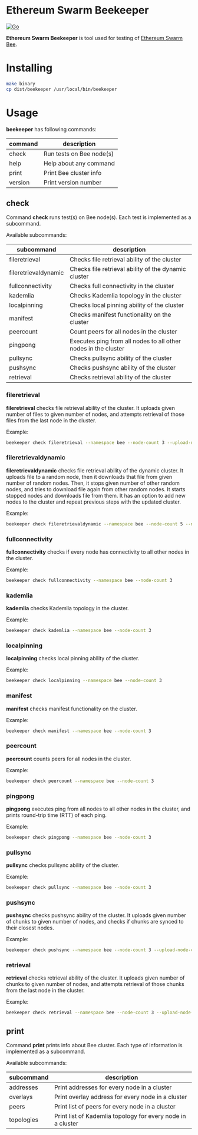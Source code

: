# Ethereum Swarm Beekeeper

[![Go](https://github.com/ethersphere/beekeeper/workflows/Go/badge.svg)](https://github.com/ethersphere/beekeeper/actions)

**Ethereum Swarm Beekeeper** is tool used for testing of [Ethereum Swarm Bee](https://github.com/ethersphere/bee).

# Installing

```bash
make binary
cp dist/beekeeper /usr/local/bin/beekeeper
```

# Usage

**beekeeper** has following commands:

|command|description|
|-------|-----------|
| check | Run tests on Bee node(s) |
| help | Help about any command |
| print | Print Bee cluster info |
| version | Print version number |

## check

Command **check** runs test(s) on Bee node(s).
 Each test is implemented as a subcommand.

Available subcommands:

|subcommand|description|
|----------|-----------|
| fileretrieval | Checks file retrieval ability of the cluster |
| fileretrievaldynamic | Checks file retrieval ability of the dynamic cluster |
| fullconnectivity | Checks full connectivity in the cluster |
| kademlia | Checks Kademlia topology in the cluster |
| localpinning | Checks local pinning ability of the cluster |
| manifest | Checks manifest functionality on the cluster |
| peercount | Count peers for all nodes in the cluster |
| pingpong | Executes ping from all nodes to all other nodes in the cluster |
| pullsync | Checks pullsync ability of the cluster |
| pushsync | Checks pushsync ability of the cluster |
| retrieval | Checks retrieval ability of the cluster |

### fileretrieval

**fileretrieval** checks file retrieval ability of the cluster.
It uploads given number of files to given number of nodes, 
and attempts retrieval of those files from the last node in the cluster.

Example:
```bash
beekeeper check fileretrieval --namespace bee --node-count 3 --upload-node-count 2 --files-per-node 4 --file-size 1048576
```

### fileretrievaldynamic

**fileretrievaldynamic** checks file retrieval ability of the dynamic cluster. It uploads file to a random node, then it downloads that file from given number of random nodes. Then, it stops given number of other random nodes, and tries to download file again from other random nodes. It starts stopped nodes and downloads file from them.
It has an option to add new nodes to the cluster and repeat previous steps with the updated cluster.

Example:
```bash
beekeeper check fileretrievaldynamic --namespace bee --node-count 5 --new-node-count 3 --kubeconfig /Users/<user>/.kube/config 
```

### fullconnectivity

**fullconnectivity** checks if every node has connectivity to all other nodes in the cluster.

Example:
```bash
beekeeper check fullconnectivity --namespace bee --node-count 3
```

### kademlia

**kademlia** checks Kademlia topology in the cluster.

Example:
```bash
beekeeper check kademlia --namespace bee --node-count 3
```

### localpinning

**localpinning** checks local pinning ability of the cluster.

Example:
```bash
beekeeper check localpinning --namespace bee --node-count 3
```

### manifest

**manifest** checks manifest functionality on the cluster.

Example:
```bash
beekeeper check manifest --namespace bee --node-count 3
```

### peercount

**peercount** counts peers for all nodes in the cluster.

Example:
```bash
beekeeper check peercount --namespace bee --node-count 3
```

### pingpong

**pingpong** executes ping from all nodes to all other nodes in the cluster,
and prints round-trip time (RTT) of each ping.

Example:
```bash
beekeeper check pingpong --namespace bee --node-count 3
```

### pullsync

**pullsync** checks pullsync ability of the cluster.

Example:
```bash
beekeeper check pullsync --namespace bee --node-count 3
```

### pushsync

**pushsync** checks pushsync ability of the cluster.
It uploads given number of chunks to given number of nodes, and checks if chunks are synced to their closest nodes.

Example:
```bash
beekeeper check pushsync --namespace bee --node-count 3 --upload-node-count 2 --chunks-per-node 4
```

### retrieval

**retrieval** checks retrieval ability of the cluster.
It uploads given number of chunks to given number of nodes, 
and attempts retrieval of those chunks from the last node in the cluster.

Example:
```bash
beekeeper check retrieval --namespace bee --node-count 3 --upload-node-count 2 --chunks-per-node 4
```

## print

Command **print** prints info about Bee cluster.
 Each type of information is implemented as a subcommand.

Available subcommands:

|subcommand|description|
|----------|-----------|
| addresses | Print addresses for every node in a cluster |
| overlays | Print overlay address for every node in a cluster |
| peers | Print list of peers for every node in a cluster |
| topologies | Print list of Kademlia topology for every node in a cluster |
